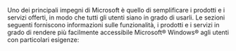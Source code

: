 <Token xmlns:xlink="http://www.w3.org/1999/xlink">Uno dei principali impegni di Microsoft è quello di semplificare i prodotti e i servizi offerti, in modo che tutti gli utenti siano in grado di usarli. Le sezioni seguenti forniscono informazioni sulle funzionalità, i prodotti e i servizi in grado di rendere più facilmente accessibile Microsoft® Windows® agli utenti con particolari esigenze:</Token>

<!--HONumber=Mar16_HO1-->


